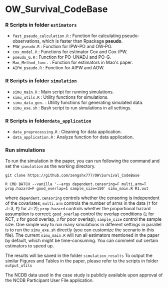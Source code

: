# OW_Survival_CodeBase
### R Scripts in  folder ```estimators```

* ```fast_pseudo_calculation.R``` : Function for calculating pseudo-observations, which is faster than Rpackage **pseudo**.
* ```PSW_pseudo.R``` : Function for IPW-PO and OW-PO.
* ```cox_model.R```  : Functions for estimator Cox and Cox-IPW.
* ```pseudo_G.R```  : Function for PO-UNADJ and PO-G.
* ```Mao_Method_func.```  : Function for estimators in Mao's paper.
* ```AIPW_pseudo.R```  : Function for AIPW and AOW.

### R Scripts in folder ```simulation```

* ```simu_main.R``` : Main script for running simulations.
* ```simu_utils.R``` :  Utility functions for simulations.
* ```simu_data_gen.```  : Utility functions for generating simulated data.
* ```simu_exe.sh```  : Bash script to run simulations in all settings.

### R Scripts in  folder```data_application```

* ```data_preprocessing.R``` : Cleaning for data application.
* ```data_application.R``` :  Analyze function for data application.

### Run simulations

To run the simulation in the paper, you can run following the command and set the ```simulation``` as the working directory.
```
git clone https://github.com/zengshx777/OW\Survival_CodeBase

R CMD BATCH --vanilla '--args dependent.censoring=F multi.arm=T prop.hazard=F good_overlap=1 sample_size=150' simu_main.R R1.out
```


where ```dependent.censoring``` controls whether the censoring is independent of the covariates; ```multi.arm``` controls the number of arms in the data (```T``` for J=3, ```F```} for J=2); ```prop.hazard``` controls whether the proportional hazard assumption is correct; ```good_overlap``` control the overlap conditions (```1``` for RCT, ```2``` for good overlap, ```3``` for poor overlap); ```sample_size``` control the sample size. One simple way to run many simulations in different settings in parallel is to run the ```simu_exe.sh``` directly (you can customize the scenario in this file). The current ```simu_main.R``` will run all estimators mentioned in the paper by default, which might be time-consuming. You can comment out certain estimators to speed up.

The results will be saved in the folder ```simulation_results``` To output the similar Figures and Tables in the paper, please refer to the scripts in folder ```output_utils```

The NCDB data used in the case study is publicly available upon approval of the NCDB Participant User File application.
